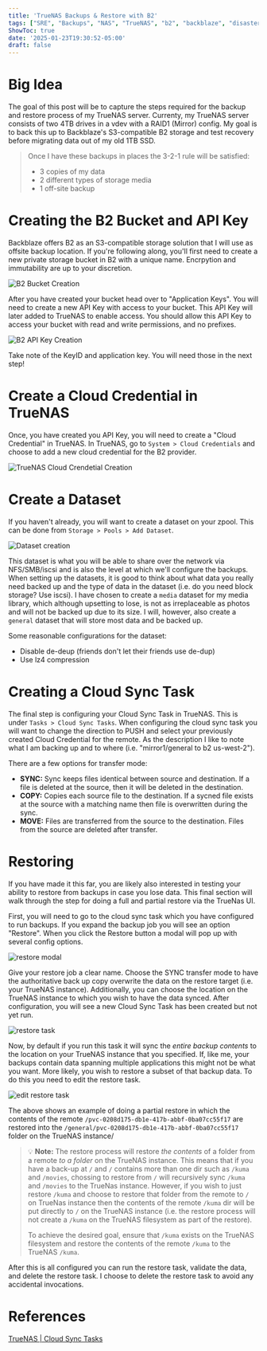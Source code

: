 ```yaml
---
title: 'TrueNAS Backups & Restore with B2'
tags: ["SRE", "Backups", "NAS", "TrueNAS", "b2", "backblaze", "disaster recovery"]
ShowToc: true
date: '2025-01-23T19:30:52-05:00'
draft: false
---
```


# Big Idea

The goal of this post will be to capture the steps required for the backup and restore process of my TrueNAS server. Currenty, my TrueNAS server consists of two 4TB drives in a vdev with a RAID1 (Mirror) config. My goal is to back this up to Backblaze's S3-compatible B2 storage and test recovery before migrating data out of my old 1TB SSD.

> Once I have these backups in places the 3-2-1 rule will be satisfied:
> - 3 copies of my data
> - 2 different types of storage media
> - 1 off-site backup

# Creating the B2 Bucket and API Key

Backblaze offers B2 as an S3-compatible storage solution that I will use as offsite backup location. If you're following along, you'll first need to create a new private storage bucket in B2 with a unique name. Encrpytion and immutability are up to your discretion.

![B2 Bucket Creation](./images/b2-bucket.png)

After you have created your bucket head over to "Application Keys". You will need to create a new API Key with access to your bucket. This API Key will later added to TrueNAS to enable access. You should allow this API Key to access your bucket with read and write permissions, and no prefixes.

![B2 API Key Creation](./images/b2-api-key.png)

Take note of the KeyID and application key. You will need those in the next step!

# Create a Cloud Credential in TrueNAS

Once, you have created you API Key, you will need to create a "Cloud Credential" in TrueNAS. In TrueNAS, go to `System > Cloud Credentials` and choose to add a new cloud credential for the B2 provider.

![TrueNAS Cloud Crendetial Creation](./images/truenas-cred.png)

# Create a Dataset

If you haven't already, you will want to create a dataset on your zpool. This can be done from `Storage > Pools > Add Dataset`.

![Dataset creation](./images/dataset.png)

This dataset is what you will be able to share over the network via NFS/SMB/iscsi and is also the level at which we'll configure the backups. When setting up the datasets, it is good to think about what data you really need backed up and the type of data in the dataset (i.e. do you need block storage? Use iscsi). I have chosen to create a `media` dataset for my media library, which although upsetting to lose, is not as irreplaceable as photos and will not be backed up due to its size. I will, however, also create a `general` dataset that will store most data and be backed up.

Some reasonable configurations for the dataset:
- Disable de-deup (friends don't let their friends use de-dup)
- Use lz4 compression

# Creating a Cloud Sync Task

The final step is configuring your Cloud Sync Task in TrueNAS. This is under `Tasks > Cloud Sync Tasks`. When configuring the cloud sync task you will want to change the direction to PUSH and select your previously created Cloud Credential for the remote. As the description I like to note what I am backing up and to where (i.e. "mirror1/general to b2 us-west-2").

There are a few options for transfer mode:
- **SYNC:** Sync keeps files identical between source and destination. If a file is deleted at the source, then it will be deleted in the destination.
- **COPY:** Copies each source file to the destination. If a sycned file exists at the source with a matching name then file is overwritten during the sync. 
- **MOVE:** Files are transferred from the source to the destination. Files from the source are deleted after transfer.


# Restoring

If you have made it this far, you are likely also interested in testing your ability to restore from backups in case you lose data. This final section will walk through the step for doing a full and partial restore via the TrueNas UI.

First, you will need to go to the cloud sync task which you have configured to run backups. If you expand the backup job you will see an option "Restore". When you click the Restore button a modal will pop up with several config options. 

![restore modal](./images/restore-modal.png)

Give your restore job a clear name. Choose the SYNC transfer mode to have the authoritative back up copy overwrite the data on the restore target (i.e. your TrueNAS instance). Additionally, you can choose the location on the TrueNAS instance to which you wish to have the data synced. After configuration, you will see a new Cloud Sync Task has been created but not yet run.

![restore task](./images/restore-task.png)

Now, by default if you run this task it will sync the _entire backup contents_ to the location on your TrueNAS instance that you specified. If, like me, your backups contain data spanning multiple applications this might not be what you want. More likely, you wish to restore a subset of that backup data. To do this you need to edit the restore task.

![edit restore task](./images/edit-restore.png)

The above shows an example of doing a partial restore in which the contents of the remote `/pvc-0208d175-db1e-417b-abbf-0ba07cc55f17` are restored into the `/general/pvc-0208d175-db1e-417b-abbf-0ba07cc55f17` folder on the TrueNAS instance/

> 💡 **Note:** The restore process will restore _the contents_ of a folder from a remote _to a folder_ on the TrueNAS instance. This means that if you have a back-up at `/` and `/` contains more than one dir such as `/kuma` and `/movies`, chossing to restore from `/` will recursively sync `/kuma` and `/movies` to the TrueNas instance. However, if you wish to just restore `/kuma` and choose to restore that folder from the remote to `/` on TrueNas instance then the contents of the remote `/kuma` dir will be put directly to `/` on the TrueNAS instance (i.e. the restore process will not create a `/kuma` on the TrueNAS filesystem as part of the restore).
>
> To achieve the desired goal, ensure that `/kuma` exists on the TrueNAS filesystem and restore the contents of the remote `/kuma` to the TrueNAS `/kuma`.

After this is all configured you can run the restore task, validate the data, and delete the restore task. I choose to delete the restore task to avoid any accidental invocations.

# References
[TrueNAS | Cloud Sync Tasks](https://www.truenas.com/docs/core/13.0/coretutorials/tasks/creatingcloudsynctasks/)

